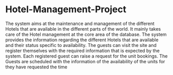 # Hotel-Management-Project
The system aims at the maintenance and management of the different Hotels that are available in the different parts of the world. It mainly takes care of the Hotel management at the core area of the database. The system provides the information regarding the different Hotels that are available and their status specific to availability. The guests can visit the site and register themselves with the required information that is expected by the system. Each registered guest can raise a request for the unit bookings. The Guests are scheduled with the information of the availability of the units for they have requested the time
